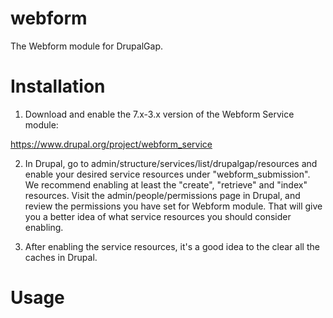 webform
=======

The Webform module for DrupalGap.

Installation
============

1. Download and enable the 7.x-3.x version of the Webform Service module:

https://www.drupal.org/project/webform_service

2. In Drupal, go to admin/structure/services/list/drupalgap/resources and enable
   your desired service resources under "webform_submission". We recommend
   enabling at least the "create", "retrieve" and "index" resources. Visit the
   admin/people/permissions page in Drupal, and review the permissions you have
   set for Webform module. That will give you a better idea of what service
   resources you should consider enabling.

3. After enabling the service resources, it's a good idea to the clear all the
   caches in Drupal.

Usage
=====



